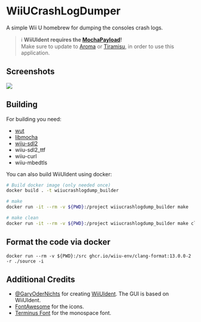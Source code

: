 # WiiUCrashLogDumper
A simple Wii U homebrew for dumping the consoles crash logs.

> :information_source: **WiiUIdent requires the [MochaPayload](https://github.com/wiiu-env/MochaPayload)!**  
> Make sure to update to [Aroma](https://aroma.foryour.cafe) or [Tiramisu](https://tiramisu.foryour.cafe), in order to use this application.

## Screenshots
![](res/screenshot.jpg)

## Building
For building you need: 
- [wut](https://github.com/devkitPro/wut)
- [libmocha](https://github.com/wiiu-env/libmocha)
- [wiiu-sdl2](https://github.com/GaryOderNichts/SDL/tree/wiiu-sdl2-2.26)
- wiiu-sdl2_ttf
- wiiu-curl
- wiiu-mbedtls

You can also build WiiUIdent using docker:
```bash
# Build docker image (only needed once)
docker build . -t wiiucrashlogdump_builder

# make 
docker run -it --rm -v ${PWD}:/project wiiucrashlogdump_builder make

# make clean
docker run -it --rm -v ${PWD}:/project wiiucrashlogdump_builder make clean
```

## Format the code via docker

`docker run --rm -v ${PWD}:/src ghcr.io/wiiu-env/clang-format:13.0.0-2 -r ./source -i`


## Additional Credits
- [@GaryOderNichts](https://github.com/GaryOderNichts) for creating [WiiUIdent](https://github.com/GaryOderNichts/WiiUIdent). The GUI is based on WiiUIdent.
- [FontAwesome](https://fontawesome.com/) for the icons.
- [Terminus Font](https://terminus-font.sourceforge.net/) for the monospace font.
